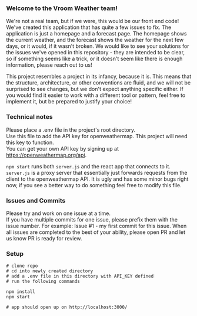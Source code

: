 ### Welcome to the Vroom Weather team!
We're not a real team, but if we were, this would be our front end code! We've created this application that has quite a few issues to fix. The application is just a homepage and a forecast page. The homepage shows the current weather, and the forecast shows the weather for the next few days, or it would, if it wasn't broken. We would like to see your solutions for the issues we've opened in this repository - they are intended to be clear, so if something seems like a trick, or it doesn't seem like there is enough information, please reach out to us!

This project resembles a project in its infancy, because it is. This means that the structure, architecture, or other conventions are fluid, and we will not be surprised to see changes, but we don't expect anything specific either. If you would find it easier to work with a different tool or pattern, feel free to implement it, but be prepared to justify your choice!

### Technical notes
Please place a .env file in the project's root directory.<br>
Use this file to add the API key for openweathermap. This project will need this key to function.<br>
You can get your own API key by signing up at https://openweathermap.org/api.

`npm start` runs both `server.js` and the react app that connects to it. `server.js` is a proxy server that essentially just forwards requests from the client to the openweathermap API. It is ugly and has some minor bugs right now, if you see a better way to do something feel free to modify this file. 

### Issues and Commits
Please try and work on one issue at a time.  
If you have multiple commits for one issue, please prefix them with the issue number.
For example: Issue #1 - my first commit for this issue.
When all issues are completed to the best of your ability, please open PR and let us know PR is ready for review.

### Setup
```
# clone repo
# cd into newly created directory
# add a .env file in this directory with API_KEY defined
# run the following commands

npm install
npm start

# app should open up on http://localhost:3000/
```
